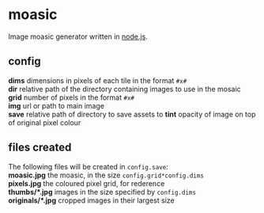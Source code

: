 # moasic
Image moasic generator written in [node.js](http://nodejs.org).

## config
**dims** dimensions in pixels of each tile in the format ```#x#```  
**dir** relative path of the directory containing images to use in the mosaic  
**grid** number of pixels in the format ```#x#```  
**img** url or path to main image  
**save** relative path of directory to save assets to
**tint** opacity of image on top of original pixel colour 

## files created
The following files will be created in ```config.save```:  
**moasic.jpg** the moasic, in the size ```config.grid*config.dims```    
**pixels.jpg** the coloured pixel grid, for rederence  
**thumbs/*.jpg** images in the size specified by ```config.dims```  
**originals/*.jpg** cropped images in their largest size